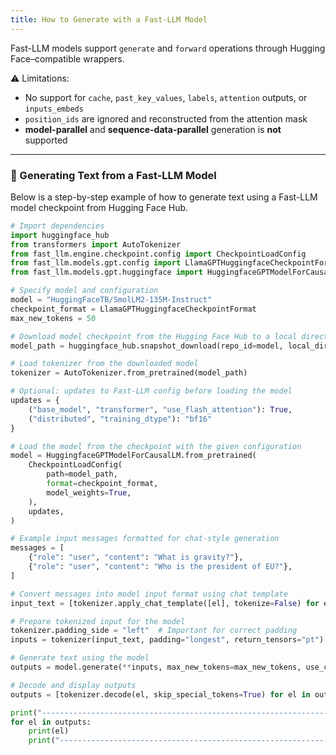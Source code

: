 ```yaml
---
title: How to Generate with a Fast-LLM Model
---
```


Fast-LLM models support `generate` and `forward` operations through Hugging Face–compatible wrappers.

⚠️ Limitations:

- No support for `cache`, `past_key_values`, `labels`, `attention` outputs, or `inputs_embeds`
- `position_ids` are ignored and reconstructed from the attention mask
- **model-parallel** and **sequence-data-parallel** generation is **not** supported

---

### 🔧 Generating Text from a Fast-LLM Model

Below is a step-by-step example of how to generate text using a Fast-LLM model checkpoint from Hugging Face Hub.

```python
# Import dependencies
import huggingface_hub
from transformers import AutoTokenizer
from fast_llm.engine.checkpoint.config import CheckpointLoadConfig
from fast_llm.models.gpt.config import LlamaGPTHuggingfaceCheckpointFormat
from fast_llm.models.gpt.huggingface import HuggingfaceGPTModelForCausalLM

# Specify model and configuration
model = "HuggingFaceTB/SmolLM2-135M-Instruct"
checkpoint_format = LlamaGPTHuggingfaceCheckpointFormat
max_new_tokens = 50

# Download model checkpoint from the Hugging Face Hub to a local directory
model_path = huggingface_hub.snapshot_download(repo_id=model, local_dir="/tmp")

# Load tokenizer from the downloaded model
tokenizer = AutoTokenizer.from_pretrained(model_path)

# Optional: updates to Fast-LLM config before loading the model
updates = {
    ("base_model", "transformer", "use_flash_attention"): True,
    ("distributed", "training_dtype"): "bf16"
}

# Load the model from the checkpoint with the given configuration
model = HuggingfaceGPTModelForCausalLM.from_pretrained(
    CheckpointLoadConfig(
        path=model_path,
        format=checkpoint_format,
        model_weights=True,
    ),
    updates,
)

# Example input messages formatted for chat-style generation
messages = [
    {"role": "user", "content": "What is gravity?"},
    {"role": "user", "content": "Who is the president of EU?"},
]

# Convert messages into model input format using chat template
input_text = [tokenizer.apply_chat_template([el], tokenize=False) for el in messages]

# Prepare tokenized input for the model
tokenizer.padding_side = "left"  # Important for correct padding
inputs = tokenizer(input_text, padding="longest", return_tensors="pt").to("cuda")

# Generate text using the model
outputs = model.generate(**inputs, max_new_tokens=max_new_tokens, use_cache=False)

# Decode and display outputs
outputs = [tokenizer.decode(el, skip_special_tokens=True) for el in outputs]

print("--------------------------------------------------------------------")
for el in outputs:
    print(el)
    print("--------------------------------------------------------------------")
```


